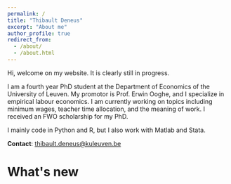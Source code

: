 ```yaml
---
permalink: /
title: "Thibault Deneus"
excerpt: "About me"
author_profile: true
redirect_from: 
  - /about/
  - /about.html
---
```


Hi, welcome on my website. It is clearly still in progress.

I am a fourth year PhD student at the Department of Economics of the University of Leuven. My promotor is Prof. Erwin Ooghe, and I specialize in empirical labour economics. I am currently working on topics including minimum wages, teacher time allocation, and the meaning of work. I received an FWO scholarship for my PhD.

I mainly code in Python and R, but I also work with Matlab and Stata.

**Contact**: thibault.deneus@kuleuven.be



What's new
======


